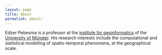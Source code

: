 ```yaml
---
layout: page
title: About
permalink: about/
---
```


Edzer Pebesma is a professor at the [institute for
geoinformatics](http://ifgi.uni-muenster.de/en) of the [University
of Münster](http://www.uni-muenster.de/en/). His research
interests include the computational and statistical modelling of
spatio-temporal phenomena, at the geographical scale.
